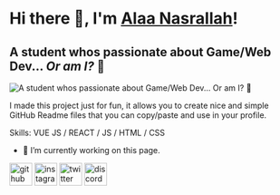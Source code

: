 # Hi there 👋, I'm [Alaa Nasrallah](https://github.com/alaanasrallah)!
## A student whos passionate about Game/Web Dev... *Or am I?* 🤔
![A student whos passionate about Game/Web Dev... *Or am I?* 🤔](https://c.tenor.com/LDuF2jVabwoAAAAC/banner-welcome.gif)

I made this project just for fun, it allows you to create nice and simple GitHub Readme files that you can copy/paste and use in your profile.

Skills: VUE JS / REACT / JS / HTML / CSS

- 🔭 I’m currently working on this page. 


[<img src='https://cdn.jsdelivr.net/npm/simple-icons@3.0.1/icons/github.svg' alt='github' height='40'>](https://github.com/alaanasrallah)  [<img src='https://cdn.jsdelivr.net/npm/simple-icons@3.0.1/icons/instagram.svg' alt='instagram' height='40'>](https://www.instagram.com/alaanasro1337/)  [<img src='https://cdn.jsdelivr.net/npm/simple-icons@3.0.1/icons/twitter.svg' alt='twitter' height='40'>](https://twitter.com/alinasro1337)  [<img src='https://cdn.jsdelivr.net/npm/simple-icons@3.0.1/icons/discord.svg' alt='discord' height='40'>](Flynn#3949)  

